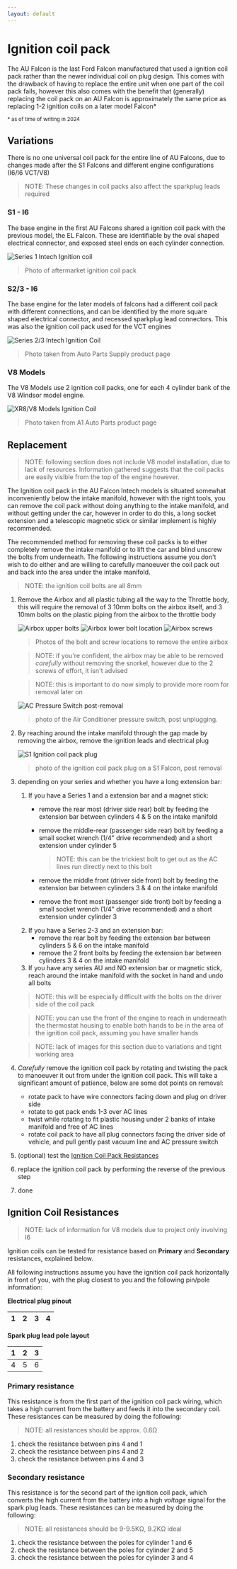 ```yaml
---
layout: default
---
```


# Ignition coil pack
The AU Falcon is the last Ford Falcon manufactured that used a ignition coil pack rather than the newer individual coil on plug design. This comes with the drawback of having to replace the entire unit when one part of the coil pack fails, however this also comes with the benefit that (generally) replacing the coil pack on an AU Falcon is approximately the same price as replacing 1-2 ignition coils on a later model Falcon*

<sup>* as of time of writing in 2024</sup>

## Variations
There is no one universal coil pack for the entire line of AU Falcons, due to changes made after the S1 Falcons and different engine configurations (I6/I6 VCT/V8)

> NOTE: These changes in coil packs also affect the sparkplug leads required

### S1 - I6
The base engine in the first AU Falcons shared a ignition coil pack with the previous model, the EL Falcon. These are identifiable by the oval shaped electrical connector, and exposed steel ends on each cylinder connection.

![Series 1 Intech Ignition coil](./AUI-Intech-Coil.jpg)

> Photo of aftermarket ignition coil pack

### S2/3 - I6
The base engine for the later models of falcons had a different coil pack with different connections, and can be identified by the more square shaped electrical connector, and recessed sparkplug lead connectors. This was also the ignition coil pack used for the VCT engines

![Series 2/3 Intech Ignition Coil](./AUII-III-Intech-Coil.png)

> Photo taken from Auto Parts Supply product page

### V8 Models
The V8 Models use 2 ignition coil packs, one for each 4 cylinder bank of the V8 Windsor model engine.

![XR8/V8 Models Ignition Coil](./V8-Coil.png)

> Photo taken from A1 Auto Parts product page

## Replacement

> NOTE: following section does not include V8 model installation, due to lack of resources. Information gathered suggests that the coil packs are easily visible from the top of the engine however.

The Ignition coil pack in the AU Falcon Intech models is situated somewhat inconveniently below the intake manifold, however with the right tools, you can remove the coil pack without doing anything to the intake manifold, and without getting under the car, however in order to do this, a long socket extension and a telescopic magnetic stick or similar implement is highly recommended.

The recommended method for removing these coil packs is to either completely remove the intake manifold or to lift the car and blind unscrew the bolts from underneath. The following instructions assume you don't wish to do either and are willing to carefully manoeuver the coil pack out and back into the area under the intake manifold.

> NOTE: the ignition coil bolts are all 8mm

1. Remove the Airbox and all plastic tubing all the way to the Throttle body, this will require the removal of 3 10mm bolts on the airbox itself, and 3 10mm bolts on the plastic piping from the airbox to the throttle body
    
    ![Airbox upper bolts](../../Common/airbox-removal-outer.jpg)
    ![Airbox lower bolt location](../../Common/airbox-removal-inner.jpg)
    ![Airbox screws](../../Common/airbox-screws.jpg)

    > Photos of the bolt and screw locations to remove the entire airbox

    > NOTE: if you're confident, the airbox may be able to be removed *carefully* without removing the snorkel, however due to the 2 screws of effort, it isn't advised


    > NOTE: this is important to do now simply to provide more room for removal later on

    ![AC Pressure Switch post-removal](./ac-switch-unplugged.jpg)

    > photo of the Air Conditioner pressure switch, post unplugging.

1. By reaching around the intake manifold through the gap made by removing the airbox, remove the ignition leads and electrical plug
    
    ![S1 Ignition coil pack plug](./ignition-plug.jpg)

    > photo of the ignition coil pack plug on a S1 Falcon, post removal

1. depending on your series and whether you have a long extension bar:
    1. If you have a Series 1 and a extension bar and a magnet stick:
        - remove the rear most (driver side rear) bolt by feeding the extension bar between cylinders 4 & 5 on the intake manifold
        - remove the middle-rear (passenger side rear) bolt by feeding a small socket wrench (1/4" drive recommended) and a short extension under cylinder 5

            > NOTE: this can be the trickiest bolt to get out as the AC lines run directly next to this bolt

        - remove the middle front (driver side front) bolt by feeding the extension bar between cylinders 3 & 4 on the intake manifold
        - remove the front most (passenger side front) bolt by feeding a small socket wrench (1/4" drive recommended) and a short extension under cylinder 3
    1. If you have a Series 2-3 and an extension bar:
        - remove the rear bolt by feeding the extension bar between cylinders 5 & 6 on the intake manifold
        - remove the 2 front bolts by feeding the extension bar between cylinders 3 & 4 on the intake manifold
    1. If you have any series AU and NO extension bar or magnetic stick, reach around the intake manifold with the socket in hand and undo all bolts
    > NOTE: this will be especially difficult with the bolts on the driver side of the coil pack

    > NOTE: you can use the front of the engine to reach in underneath the thermostat housing to enable both hands to be in the area of the ignition coil pack, assuming you have smaller hands

    > NOTE: lack of images for this section due to variations and tight working area
1. *Carefully* remove the ignition coil pack by rotating and twisting the pack to manoeuver it out from under the ignition coil pack. This will take a significant amount of patience, below are some dot points on removal:
    - rotate pack to have wire connectors facing down and plug on driver side
    - rotate to get pack ends 1-3 over AC lines
    - twist while rotating to fit plastic housing under 2 banks of intake manifold and free of AC lines
    - rotate coil pack to have all plug connectors facing the driver side of vehicle, and pull gently past vacuum line and AC pressure switch
1. (optional) test the [Ignition Coil Pack Resistances](#ignition-coil-resistances)
1. replace the ignition coil pack by performing the reverse of the previous step
1. done

## Ignition Coil Resistances

> NOTE: lack of information for V8 models due to project only involving I6

Ignition coils can be tested for resistance based on **Primary** and **Secondary** resistances, explained below.

All following instructions assume you have the ignition coil pack horizontally in front of you, with the plug closest to you and the following pin/pole information:

**Electrical plug pinout**

| 1 | 2 | 3 | 4 |
| --- | --- | --- | --- |

**Spark plug lead pole layout**

| 1 | 2 | 3 |
| --- | --- | --- |
| 4 | 5 | 6 |

<!--TODO add a picture-->

### Primary resistance

This resistance is from the first part of the ignition coil pack wiring, which takes a high current from the battery and feeds it into the secondary coil. These resistances can be measured by doing the following:

> NOTE: all resistances should be approx. 0.6Ω

1. check the resistance between pins 4 and 1
1. check the resistance between pins 4 and 2
1. check the resistance between pins 4 and 3

### Secondary resistance

This resistance is for the second part of the ignition coil pack, which converts the high current from the battery into a high *voltage* signal for the spark plug leads. These resistances can be measured by doing the following:

> NOTE: all resistances should be 9-9.5KΩ, 9.2KΩ ideal

1. check the resistance between the poles for cylinder 1 and 6
1. check the resistance between the poles for cylinder 2 and 5
1. check the resistance between the poles for cylinder 3 and 4